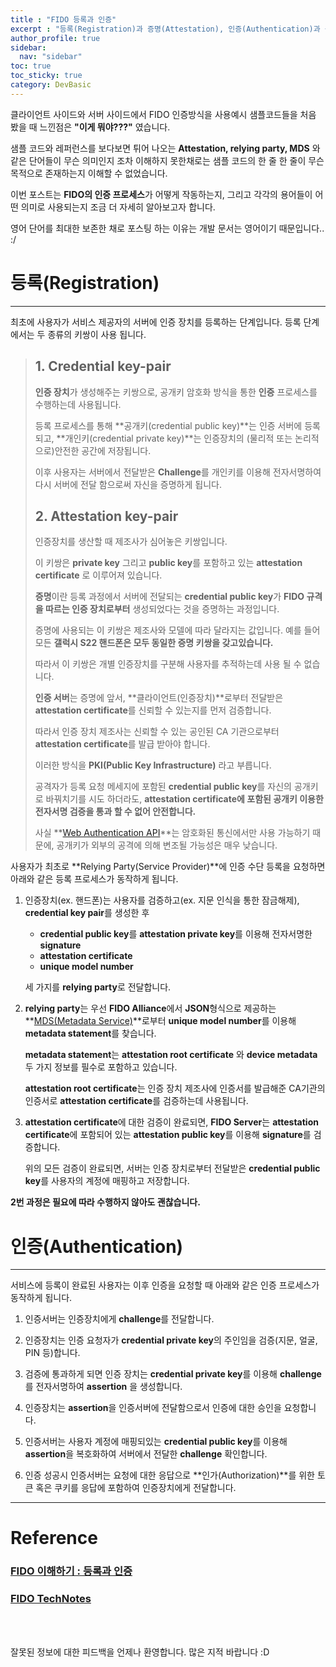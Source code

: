 ```yaml
---
title : "FIDO 등록과 인증"
excerpt : "등록(Registration)과 증명(Attestation), 인증(Authentication)과 승인(Assertion)에 대해 알아봅니다"
author_profile: true
sidebar:
  nav: "sidebar"
toc: true
toc_sticky: true
category: DevBasic
---
```

   
클라이언트 사이드와 서버 사이드에서 FIDO 인증방식을 사용예시 샘플코드들을 처음 봤을 때 느낀점은 **"이게 뭐야???"** 였습니다.

샘플 코드와 레퍼런스를 보다보면 튀어 나오는 **Attestation, relying party, MDS** 와 같은 단어들이 무슨 의미인지 조차 이해하지 못한채로는 샘플 코드의 한 줄 한 줄이 무슨 목적으로 존재하는지 이해할 수 없었습니다.    

이번 포스트는 **FIDO의 인증 프로세스**가 어떻게 작동하는지, 그리고 각각의 용어들이 어떤 의미로 사용되는지 조금 더 자세히 알아보고자 합니다.  

영어 단어를 최대한 보존한 채로 포스팅 하는 이유는 개발 문서는 영어이기 때문입니다.. :/


# **등록(Registration)**  
  
---  
  
최초에 사용자가 서비스 제공자의 서버에 인증 장치를 등록하는 단계입니다. 등록 단계에서는 두 종류의 키쌍이 사용 됩니다.
 
  > ## **1. Credential key-pair**    
  > **인증 장치**가 생성해주는 키쌍으로, 공개키 암호화 방식을 통한 **인증** 프로세스를 수행하는데 사용됩니다.  
  >     
  > 등록 프로세스를 통해 **공개키(credential public key)**는 인증 서버에 등록되고, **개인키(credential private key)**는 인증장치의 (물리적 또는 논리적으로)안전한 공간에 저장됩니다. 
  >    
  > 이후 사용자는 서버에서 전달받은 **Challenge**를 개인키를 이용해 전자서명하여 다시 서버에 전달 함으로써 자신을 증명하게 됩니다.     
  >
  > ## **2. Attestation key-pair**    
  > 인증장치를 생산할 때 제조사가 심어놓은 키쌍입니다.
  >   
  > 이 키쌍은 **private key** 그리고 **public key**를 포함하고 있는 **attestation certificate** 로 이루어져 있습니다.
  >
  > **증명**이란 등록 과정에서 서버에 전달되는 **credential public key**가 **FIDO 규격을 따르는 인증 장치로부터** 생성되었다는 것을 증명하는 과정입니다.  
  >
  > 증명에 사용되는 이 키쌍은 제조사와 모델에 따라 달라지는 값입니다. 예를 들어 모든 **갤럭시 S22 핸드폰은 모두 동일한 증명 키쌍을 갖고있습니다.**  
  >  
  > 따라서 이 키쌍은 개별 인증장치를 구분해 사용자를 추적하는데 사용 될 수 없습니다.
  >   
  > **인증 서버**는 증명에 앞서, **클라이언트(인증장치)**로부터 전달받은 **attestation certificate**를 신뢰할 수 있는지를 먼저 검증합니다.  
  >   
  > 따라서 인증 장치 제조사는 신뢰할 수 있는 공인된 CA 기관으로부터 **attestation certificate**를 발급 받아야 합니다.
  >    
  > 이러한 방식을 **PKI(Public Key Infrastructure)** 라고 부릅니다.  
  >   
  > 공격자가 등록 요청 메세지에 포함된 **credential public key**를 자신의 공개키로 바꿔치기를 시도 하더라도, **attestation certificate에 포함된 공개키 이용한 전자서명 검증을 통과 할 수 없어 안전합니다.**
  > 
  > 사실 **[Web Authentication API](https://developer.mozilla.org/en-US/docs/Web/API/Web_Authentication_API)**는 암호화된 통신에서만 사용 가능하기 때문에, 공개키가 외부의 공격에 의해 변조될 가능성은 매우 낮습니다.  

 사용자가 최초로 **Relying Party(Service Provider)**에 인증 수단 등록을 요청하면 아래와 같은 등록 프로세스가 동작하게 됩니다.  

  1. 인증장치(ex. 핸드폰)는 사용자를 검증하고(ex. 지문 인식을 통한 잠금해제), **credential key pair**를 생성한 후  
       
     * **credential public key**를 **attestation private key**를 이용해 전자서명한 **signature** 
     * **attestation certificate**   
     * **unique model number**
        
     세 가지를 **relying party**로 전달합니다.  
         
  2. **relying party**는 우선 **FIDO Alliance**에서 **JSON**형식으로 제공하는 **[MDS(Metadata Service)](https://fidoalliance.org/metadata)**로부터 **unique model number**를 이용해 **metadata statement**를 찾습니다.  

     **metadata statement**는 **attestation root certificate** 와 **device metadata**두 가지 정보를 필수로 포함하고 있습니다.  

     **attestation root certificate**는 인증 장치 제조사에 인증서를 발급해준 CA기관의 인증서로 **attestation certificate**를 검증하는데 사용됩니다.  
      
  3. **attestation certificate**에 대한 검증이 완료되면, **FIDO Server**는 **attestation certificate**에 포함되어 있는 **attestation public key**를 이용해 **signature**를 검증합니다.
     
     위의 모든 검증이 완료되면, 서버는 인증 장치로부터 전달받은 **credential public key**를 사용자의 계정에 매핑하고 저장합니다.  

  **2번 과정은 필요에 따라 수행하지 않아도 괜찮습니다.**  
  
# **인증(Authentication)**  
  
---
   
  서비스에 등록이 완료된 사용자는 이후 인증을 요청할 때 아래와 같은 인증 프로세스가 동작하게 됩니다.  

  1. 인증서버는 인증장치에게 **challenge**를 전달합니다.  

  2. 인증장치는 인증 요청자가 **credential private key**의 주인임을 검증(지문, 얼굴, PIN 등)합니다.   
   
  3. 검증에 통과하게 되면 인증 장치는 **credential private key**를 이용해 **challenge**를 전자서명하여 **assertion** 을 생성합니다.  
  
  4. 인증장치는 **assertion**을 인증서버에 전달함으로서 인증에 대한 승인을 요청합니다.    
  
  5. 인증서버는 사용자 계정에 매핑되있는 **credential public key**를 이용해 **assertion**을 복호화하여 서버에서 전달한 **challenge** 확인합니다.  
   
  6. 인증 성공시 인증서버는 요청에 대한 응답으로 **인가(Authorization)**를 위한 토큰 혹은 쿠키를 응답에 포함하여 인증장치에게 전달합니다.   
     

---
    
# Reference  
### **[FIDO 이해하기 : 등록과 인증](https://m.blog.naver.com/aepkoreanet/221510427704)**  
### **[FIDO TechNotes](https://fidoalliance.org/fido-technotes-the-truth-about-attestation/?)**

&nbsp;  
&nbsp;  
  
잘못된 정보에 대한 피드백을 언제나 환영합니다. 많은 지적 바랍니다 :D  